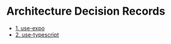 # Architecture Decision Records

* [1. use-expo](0001-use-expo.md)
* [2. use-typescript](0002-use-typescript.md)

